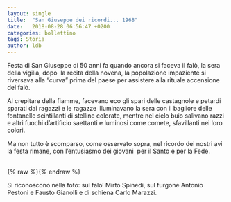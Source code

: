 ```yaml
---
layout: single
title:  "San Giuseppe dei ricordi... 1968"
date:   2018-08-28 06:56:47 +0200
categories: bollettino
tags: Storia
author: ldb
---
```


Festa di San Giuseppe di 50 anni fa quando ancora si faceva il falò, la sera della vigilia, dopo  la recita della novena, la popolazione impaziente si riversava alla “curva” prima del paese per assistere alla rituale accensione del falò. 

Al crepitare della fiamme, facevano eco gli spari delle castagnole e petardi sparati dai ragazzi e le ragazze illuminavano la sera con il bagliore delle fontanelle scintillanti di stelline colorate, mentre nel cielo buio salivano razzi e altri fuochi d’artificio saettanti e luminosi come comete, sfavillanti  nei loro colori.

Ma non tutto è scomparso, come osservato sopra, nel ricordo dei nostri avi la festa rimane, con l’entusiasmo dei giovani  per il Santo e per la Fede.  
 

{% raw %}<img src="/assets/images/bollettino18/san-giuseppe-1968.jpg" alt="" class="full">{% endraw %}

Si riconoscono nella foto: sul falo’ Mirto Spinedi, sul furgone Antonio Pestoni e Fausto Gianolli e di schiena Carlo Marazzi.


